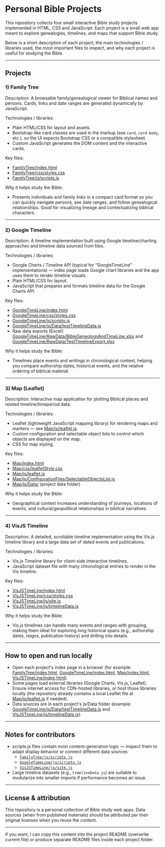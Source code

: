 # Personal Bible Projects

This repository collects four small interactive Bible study projects implemented in HTML, CSS and JavaScript. Each project is a small web app meant to explore genealogies, timelines, and maps that support Bible study.

Below is a short description of each project, the main technologies / libraries used, the most important files to inspect, and why each project is useful for studying the Bible.

---

## Projects

### 1) Family Tree
Description: A browsable family/genealogical viewer for Biblical names and persons. Cards, links and date ranges are generated dynamically by JavaScript.

Technologies / libraries:
- Plain HTML/CSS for layout and assets.
- Bootstrap-like card classes are used in the markup (see `card`, `card-body`, etc.), so the UI expects Bootstrap CSS or a compatible stylesheet.
- Custom JavaScript generates the DOM content and the interactive cards.

Key files:
- [FamilyTree/index.html](FamilyTree/index.html)
- [FamilyTree/css/styles.css](FamilyTree/css/styles.css)
- [FamilyTree/js/scripts.js](FamilyTree/js/scripts.js)

Why it helps study the Bible:
- Presents individuals and family links in a compact card format so you can quickly navigate persons, see date ranges, and follow genealogical relationships. Good for visualizing lineage and contextualizing biblical characters.

---

### 2) Google Timeline
Description: A timeline implementation built using Google timeline/charting approaches and timeline data sourced from files.

Technologies / libraries:
- Google Charts / Timeline API (typical for "GoogleTimeLine" implementations) — index page loads Google chart libraries and the app uses them to render timeline visuals.
- Plain HTML/CSS for layout.
- JavaScript that prepares and formats timeline data for the Google Charts API.

Key files:
- [GoogleTimeLine/index.html](GoogleTimeLine/index.html)
- [GoogleTimeLine/css/styles.css](GoogleTimeLine/css/styles.css)
- [GoogleTimeLine/js/scripts.js](GoogleTimeLine/js/scripts.js)
- [GoogleTimeLine/js/Data/testTimelineData.js](GoogleTimeLine/js/Data/testTimelineData.js)
- Raw data exports (Excel): [GoogleTimeLine/RawData/BibleGeneologyAndTimeLine.xlsx](GoogleTimeLine/RawData/BibleGeneologyAndTimeLine.xlsx) and [GoogleTimeLine/RawData/TestTimelineExport.xlsx](GoogleTimeLine/RawData/TestTimelineExport.xlsx)

Why it helps study the Bible:
- Timelines place events and writings in chronological context, helping you compare authorship dates, historical events, and the relative ordering of biblical material.

---

### 3) Map (Leaflet)
Description: Interactive map application for plotting Biblical places and related timeline/timeperiod data.

Technologies / libraries:
- Leaflet (lightweight JavaScript mapping library) for rendering maps and markers — see [Map/js/leaflet.js](Map/js/leaflet.js).
- Custom configuration and selectable object lists to control which objects are displayed on the map.
- CSS for map styling.

Key files:
- [Map/index.html](Map/index.html)
- [Map/css/leafletStyle.css](Map/css/leafletStyle.css)
- [Map/js/leaflet.js](Map/js/leaflet.js)
- [Map/js/ConfigurationFiles/SelectableObjectsList.js](Map/js/ConfigurationFiles/SelectableObjectsList.js)
- [Map/js/Data/](Map/js/Data/) (project data folder)

Why it helps study the Bible:
- Geographical context increases understanding of journeys, locations of events, and cultural/geopolitical relationships in biblical narratives.

---

### 4) VisJS Timeline
Description: A detailed, scrollable timeline implementation using the Vis.js timeline library and a large data set of dated events and publications.

Technologies / libraries:
- Vis.js Timeline library for client-side interactive timelines.
- JavaScript dataset file with many chronological entries to render in the Vis timeline.

Key files:
- [VisJSTimeLine/index.html](VisJSTimeLine/index.html)
- [VisJSTimeLine/css/styles.css](VisJSTimeLine/css/styles.css)
- [VisJSTimeLine/js/site.js](VisJSTimeLine/js/site.js)
- [VisJSTimeLine/js/timelineData.js](VisJSTimeLine/js/timelineData.js)

Why it helps study the Bible:
- Vis.js timelines can handle many events and ranges with grouping, making them ideal for exploring long historical spans (e.g., authorship dates, reigns, publication history) and drilling into details.

---

## How to open and run locally
- Open each project's index page in a browser (for example: [FamilyTree/index.html](FamilyTree/index.html), [GoogleTimeLine/index.html](GoogleTimeLine/index.html), [Map/index.html](Map/index.html), [VisJSTimeLine/index.html](VisJSTimeLine/index.html)).
- Some pages load external libraries (Google Charts, Vis.js, Leaflet). Ensure internet access for CDN-hosted libraries, or host those libraries locally (the repository already contains a local Leaflet file at [Map/js/leaflet.js](Map/js/leaflet.js) if needed).
- Data sources are in each project's js/Data folder (example: [GoogleTimeLine/js/Data/testTimelineData.js](GoogleTimeLine/js/Data/testTimelineData.js) and [VisJSTimeLine/js/timelineData.js](VisJSTimeLine/js/timelineData.js)).

---

## Notes for contributors
- scripts.js files contain most content-generation logic — inspect them to adapt display behavior or connect different data sources:
  - [`FamilyTree/js/scripts.js`](FamilyTree/js/scripts.js)
  - [`GoogleTimeLine/js/scripts.js`](GoogleTimeLine/js/scripts.js)
  - [`VisJSTimeLine/js/site.js`](VisJSTimeLine/js/site.js)
- Large timeline datasets (e.g., `timelineData.js`) are suitable to modularize into smaller imports if performance becomes an issue.

---

## License & attribution
This repository is a personal collection of Bible study web apps. Data sources (when from published materials) should be attributed per their original licenses when you reuse the content.

--- 

If you want, I can copy this content into the project README (overwrite current file) or produce separate README files inside each project folder.
